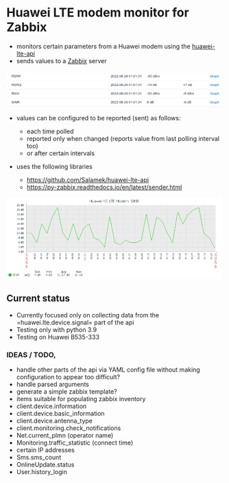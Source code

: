 # Huawei LTE modem monitor for Zabbix

* monitors certain parameters from a Huawei modem using the [huawei-lte-api](https://github.com/Salamek/huawei-lte-api)
* sends values to a [Zabbix](https://www.zabbix.com/) server 

![Signal_Screenshot](Signal_Screenshot.png)

* values can be configured to be reported (sent) as follows:
    * each time polled
    * reported only when changed  (reports value from last polling interval too)
    * or after certain intervals

* uses the following libraries
    * https://github.com/Salamek/huawei-lte-api
    * https://py-zabbix.readthedocs.io/en/latest/sender.html

![SINR_Graph](SINR_Graph.png)

## Current status

* Currently focused only on collecting data from the
  =huawei.lte.device.signal= part of the api 
* Testing only with python 3.9
* Testing on Huawei B535-333

### IDEAS / TODO,
  - handle other parts of the api via YAML config file 
    without making configuration to appear too difficult?
  - handle parsed arguments
  - generate a simple zabbix template?
  - items suitable for populating zabbix inventory
  - client.device.information
  - client.device.basic_information
  - client.device.antenna_type
  - client.monitoring.check_notifications
  - Net.current_plmn (operator name)
  - Monitoring.traffic_statistic (connect time)
  - certain IP addresses
  - Sms.sms_count
  - OnlineUpdate.status
  - User.history_login

